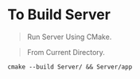 # To Build Server
> Run Server Using CMake.

> From Current Directory.

`cmake --build Server/ && Server/app`